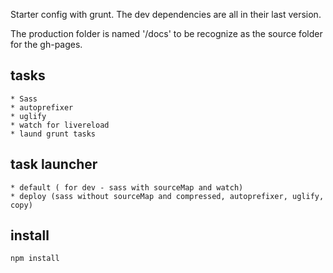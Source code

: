 Starter config with grunt. The dev dependencies are all in their last version.

The production folder is named '/docs' to be recognize as the source folder for the gh-pages.

## tasks
    * Sass
    * autoprefixer
    * uglify
    * watch for livereload
    * laund grunt tasks

## task launcher
    * default ( for dev - sass with sourceMap and watch)
    * deploy (sass without sourceMap and compressed, autoprefixer, uglify, copy)

## install
`npm install`
